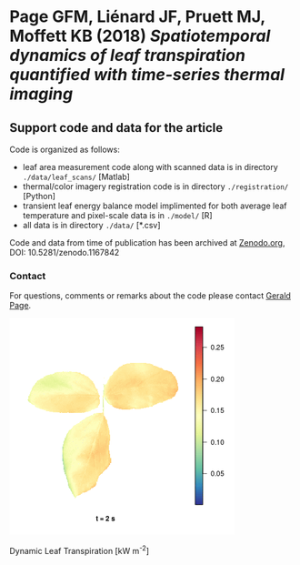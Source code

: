 # Page GFM, Li&#0233;nard JF, Pruett MJ, Moffett KB (2018) *Spatiotemporal dynamics of leaf transpiration quantified with time-series thermal imaging*

## Support code and data for the article

Code is organized as follows:

* leaf area measurement code along with scanned data is in directory `./data/leaf_scans/` [Matlab]
* thermal/color imagery registration code is in directory `./registration/` [Python]
* transient leaf energy balance model implimented for both average leaf temperature and pixel-scale data is in `./model/` [R]
* all data is in directory `./data/` [*.csv]

Code and data from time of publication has been archived at [Zenodo.org](https://doi.org/10.5281/zenodo.1167842), DOI: 10.5281/zenodo.1167842

### Contact

For questions, comments or remarks about the code please contact [Gerald Page](mailto:pageg83@gmail.com).

![Leaf Transpiration (kW m<sup>-2</sup>)](/readme_img/leaf_E.gif)

Dynamic Leaf Transpiration [kW m<sup>-2</sup>]
